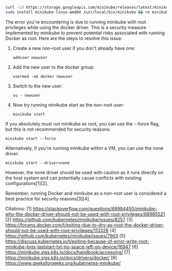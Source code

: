 ```bash
curl -LO https://storage.googleapis.com/minikube/releases/latest/minikube-linux-amd64
sudo install minikube-linux-amd64 /usr/local/bin/minikube && rm minikube-linux-amd64
```

The error you're encountering is due to running minikube with root privileges while using the docker driver. This is a security measure implemented by minikube to prevent potential risks associated with running Docker as root. Here are the steps to resolve this issue:

1. Create a new non-root user if you don't already have one:
   ```
   adduser newuser
   ```

2. Add the new user to the docker group:
   ```
   usermod -aG docker newuser
   ```

3. Switch to the new user:
   ```
   su - newuser
   ```

4. Now try running minikube start as the non-root user:
   ```
   minikube start
   ```

If you absolutely must run minikube as root, you can use the --force flag, but this is not recommended for security reasons:

```
minikube start --force
```

Alternatively, if you're running minikube within a VM, you can use the none driver:

```
minikube start --driver=none
```

However, the none driver should be used with caution as it runs directly on the host system and can potentially cause conflicts with existing configurations[1][2].

Remember, running Docker and minikube as a non-root user is considered a best practice for security reasons[3][4].

Citations:
[1] https://stackoverflow.com/questions/68984450/minikube-why-the-docker-driver-should-not-be-used-with-root-privileges/68985521
[2] https://github.com/kubernetes/minikube/issues/8257
[3] https://forums.docker.com/t/exiting-due-to-drv-as-root-the-docker-driver-should-not-be-used-with-root-privileges/113328
[4] https://github.com/kubernetes/minikube/issues/7903
[5] https://discuss.kubernetes.io/t/exiting-because-of-error-write-root-minikube-logs-laststart-txt-no-space-left-on-device/16947
[6] https://minikube.sigs.k8s.io/docs/handbook/accessing/
[7] https://minikube.sigs.k8s.io/docs/drivers/docker/
[8] https://www.geeksforgeeks.org/kubernetes-minikube/